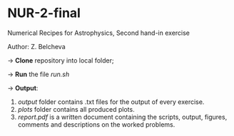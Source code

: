 # NUR-2-final
Numerical Recipes for Astrophysics, Second hand-in exercise

Author: Z. Belcheva

-> __Clone__ repository into local folder;

-> __Run__ the file _run.sh_

-> __Output__:
 1. _output_ folder contains .txt files for the output of every exercise.
 2. _plots_ folder contains all produced plots.
 3. _report.pdf_ is a written document containing the scripts, output, figures, comments and descriptions on the worked problems.
